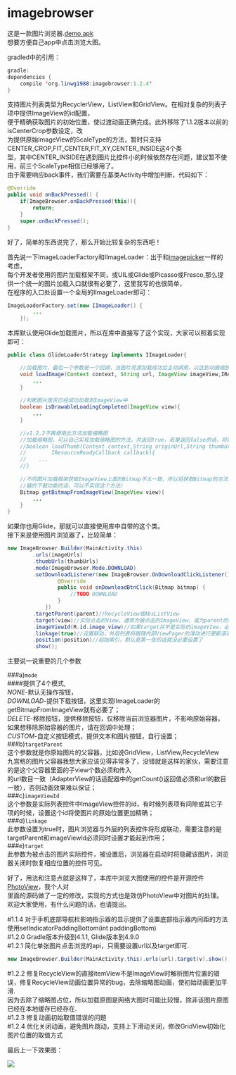 # imagebrowser

这是一款图片浏览器.[demo.apk](https://github.com/linwg1988/imagebrowser/files/app-debug.apk)</br>
想要方便自己app中点击浏览大图。<br>

gradled中的引用：
~~~Java
gradle:
dependencies {
    compile 'org.linwg1988:imagebrowser:1.2.4'
}
~~~
支持图片列表类型为RecyclerView，ListView和GridView。在相对复杂的列表子项中提供ImageView的id配置，<br>
便于精确获取图片的初始位置，使过渡动画正确完成。此外移除了1.1.2版本以前的isCenterCrop参数设定，改<br>
为提供原始ImageView的ScaleType的方法，暂时只支持CENTER_CROP,FIT_CENTER,FIT_XY,CENTER_INSIDE这4个类<br>
型，其中CENTER_INSIDE在遇到图片比控件小的时候依然存在问题，建议暂不使用，前三个ScaleType相信已经够用了。<br>
由于需要响应back事件，我们需要在基类Activity中增加判断，代码如下：<br>
~~~Java
@Override
public void onBackPressed() {
    if(ImageBrowser.onBackPressed(this)){
        return;
    }
    super.onBackPressed();
}
~~~
好了，简单的东西说完了，那么开始比较复杂的东西吧！

首先说一下ImageLoaderFactory和IImageLoader：出于和[imagepicker](https://github.com/linwg1988/imagepicker)一样的考虑，<br>
每个开发者使用的图片加载框架不同，或UIL或Glide或Picasso或Fresco,那么提供一个统一的图片加载入口就很有必要了，这里我写的也很简单，<br>
在程序的入口处设置一个全局的IImageLoader即可：
~~~Java
ImageLoaderFactory.set(new IImageLoader() {
        ...
    });
~~~
本库默认使用Glide加载图片，所以在库中直接写了这个实现，大家可以照着实现即可：
~~~Java
public class GlideLoaderStrategy implements IImageLoader{

    //加载图片，最后一个参数是一个回调，当图片资源加载成功后主动调用，以达到动画缩放位移的效果（ps：回调很重要）
    void loadImage(Context context, String url, ImageView imageView,IResourceReadyCallback callback){
        ...
    }
    
    //判断图片是否已经成功加载到ImageView中
    boolean isDrawableLoadingCompleted(ImageView view){
        ...
    }
    
    //v1.2.2不再使用此方法加载缩略图
    //加载缩略图，可以自己实现加载缩略图的方法，并返回true，若果返回false的话，将默认使用loadImage加载缩略图
    //boolean loadThumb(Context context,String originUrl,String thumbUrl,ImageView imageView,
    //        IResourceReadyCallback callback){
    //    ...
    //}
    
    //不同图片加载框架获取ImageView上面的Bitmap不太一致，所以将获取Bitmap的方法提取出来（ps：如果你不需要用到浏览
    //器的下载功能的话，可以不实现这个方法）
    Bitmap getBitmapFromImageView(ImageView view){
        ...
    }
}
~~~
如果你也用Glide，那就可以直接使用库中自带的这个类。<br>
接下来是使用图片浏览器了，比较简单：
~~~Java
new ImageBrowser.Builder(MainActivity.this)
        .urls(imageUrls)
        .thumbUrls(thumbUrls)
        .mode(ImageBrowser.Mode.DOWNLOAD)
        .setDownloadListener(new ImageBrowser.OnDownloadClickListener() {
                @Override
                public void onDownloadBtnClick(Bitmap bitmap) {
                    //TODO DOWNLOAD
                }
            })
        .targetParent(parent)//RecycleView或AbsListView
        .target(view)//实际点击的View，通常为被点击的ImageView，或为parent的itemView
        .imageViewId(R.id.image_view)//如果target并不是实际的imageVIew，必须指定itemView中imageView的id
        .linkage(true)//设置联动，外层列表将跟随内部ViewPager的滑动进行更新滚动位置
        .position(position)//起始索引，默认是第一张的话就没必要设置了
        .show();
~~~

主要说一说重要的几个参数

###a)`mode` <br>
####提供了4个模式,<br>
*NONE*-默认无操作按钮，<br>
*DOWNLOAD*-提供下载按钮，这里实现IImageLoader的getBitmapFromImageView就有必要了；<br>
*DELETE*-移除按钮，提供移除按钮，仅移除当前浏览器图片，不影响原始容器，如果想移除原始容器的图片，请在回调中处理；<br>
*CUSTOM*-自定义按钮模式，提供文本和图片按钮，自行设置；<br>
###b)`targetParent` <br>
这个参数就是你原始图片的父容器，比如说GridView，ListView,RecycleView<br>
九宫格的图片父容器我想大家应该见得非常多了，没错就是这样的家伙，需要注意的是这个父容器里面的子view个数必须和传入<br>
的url数目一致（AdapterView的话适配器中的getCount()返回值必须和url的数目一致），否则动画效果难以保证；<br>
###c)`imageViewId` <br>
这个参数是实际列表控件中ImageView控件的id，有时候列表项有间隙或其它子项的时候，设置这个id将使图片的原始位置更加精确；<br>
###d)`linkage` <br>
此参数设置为true时，图片浏览器与外层的列表控件将形成联动，需要注意的是targetParent和imageViewId必须同时设置才能起到作用；<br>
###e)`target` <br>
此参数为被点击的图片实际控件，被设置后，浏览器在启动时将隐藏该图片，浏览器关闭时恢复相应位置的控件可见。<br>

好了，用法和注意点就是这样了，本库中浏览大图使用的控件是开源控件[PhotoView](https://github.com/chrisbanes/PhotoView)，我个人对<br>
里面的源码做了一定的修改，实现的方式也是效仿PhotoView中对图片的处理。欢迎大家使用，有什么问题的话，也请提出。<br>

#1.1.4
对于手机底部导航栏影响指示器的显示提供了设置底部指示器内间距的方法使用setIndicatorPaddingBottom(int paddingBottom)<br>
#1.2.0
Gradle版本升级到4.1.1, Glide版本到4.9.0<br>
#1.2.1
简化单张图片点击浏览的api，只需要设置url以及target即可.<br>
~~~Java
new ImageBrowser.Builder(MainActivity.this).urls(url).target(v).show();
~~~
#1.2.2
修复RecycleView的直接itemView不是ImageView时解析图片位置的错误，修复RecycleView动画位置异常的bug，去除缩略图动画，使初始动画更加平滑.<br>
因为去除了缩略图占位，所以加载原图是网络大图时可能比较慢，除非该图片原图已经在本地缓存已经存在.<br>
#1.2.3
修复动画初始取值错误的问题<br>
#1.2.4
优化关闭动画，避免图片跳动，支持上下滑动关闭，修改GridView初始化图片位置的取值方式

最后上一下效果图：<br>

![](https://github.com/linwg1988/imagebrowser/files/show.gif)<br>







